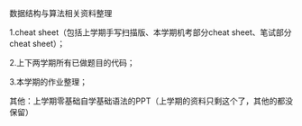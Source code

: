 数据结构与算法相关资料整理

1.cheat sheet（包括上学期手写扫描版、本学期机考部分cheat sheet、笔试部分cheat sheet）；

2.上下两学期所有已做题目的代码；

3.本学期的作业整理；

其他：上学期零基础自学基础语法的PPT（上学期的资料只剩这个了，其他的都没保留）
